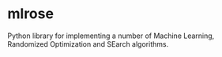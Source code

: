 # mlrose
Python library for implementing a number of Machine Learning, Randomized Optimization and SEarch algorithms.
